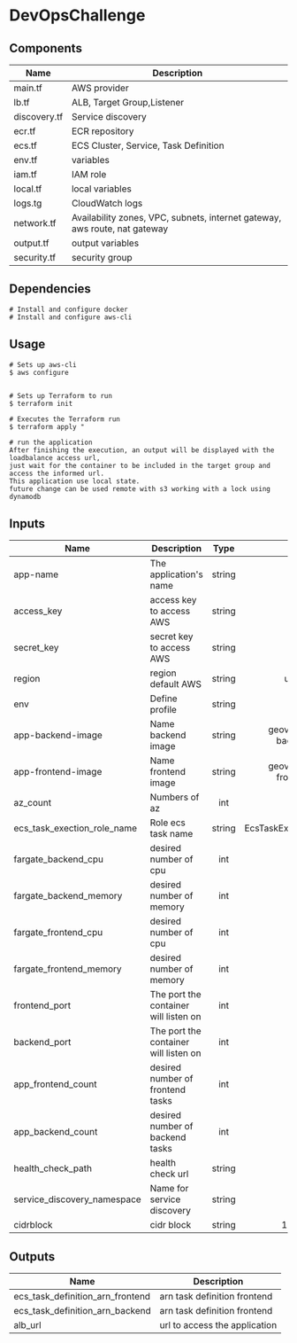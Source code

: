 # DevOpsChallenge



## Components

| Name | Description | 
|------|-------------|
| main.tf | AWS provider|
| lb.tf | ALB, Target Group,Listener|  
| discovery.tf | Service discovery |  
| ecr.tf | ECR repository |  
| ecs.tf | ECS Cluster, Service, Task Definition | 
| env.tf | variables | 
| iam.tf | IAM role | 
| local.tf | local variables |
| logs.tg | CloudWatch logs |
| network.tf | Availability zones, VPC, subnets, internet gateway, aws route, nat gateway|
| output.tf | output variables |
| security.tf | security group|

## Dependencies
```
# Install and configure docker
# Install and configure aws-cli
```

## Usage

```
# Sets up aws-cli
$ aws configure


# Sets up Terraform to run
$ terraform init

# Executes the Terraform run
$ terraform apply "

# run the application
After finishing the execution, an output will be displayed with the loadbalance access url, 
just wait for the container to be included in the target group and access the informed url.
This application use local state.
future change can be used remote with s3 working with a lock using dynamodb
```


## Inputs

| Name | Description | Type | Default | 
|------|-----------|:----:|:-----:|
| app-name | The application's name | string | - | 
| access_key | access key to access AWS | string | - |
| secret_key | secret key to access AWS | string | - |
| region | region default AWS | string | us-east-1 | 
| env | Define profile| string | dev | 
| app-backend-image | Name backend image | string | geovs/bethehero-backend:latest | 
| app-frontend-image | Name frontend image | string | geovs/bethehero-frontend:latest | 
| az_count | Numbers of az | int | 2 | 
| ecs_task_exection_role_name | Role ecs task name  | string | EcsTaskExecutionRoleDevops | 
| fargate_backend_cpu | desired number of cpu  | int | 512 | 
| fargate_backend_memory | desired number of memory  | int | 1024 | 
| fargate_frontend_cpu | desired number of cpu  | int | 512 | 
| fargate_frontend_memory | desired number of memory  | int | 1024 | 
| frontend_port | The port the container will listen on| int | 3000 |
| backend_port | The port the container will listen on| int | 3031 |
| app_frontend_count | desired number of frontend tasks| int | 1 |
| app_backend_count | desired number of backend tasks| int | 2 |
| health_check_path | health check url | string | / |
| service_discovery_namespace | Name for service discovery | string | local |
| cidrblock | cidr block | string | 10.1.0.0/16 |

## Outputs

| Name | Description |
|------|-------------|
| ecs_task_definition_arn_frontend |arn task definition frontend |
| ecs_task_definition_arn_backend | arn task definition frontend|
| alb_url | url to access the application |
